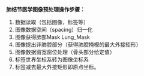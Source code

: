 **肺结节医学图像预处理操作步骤：**
1. 数据读取（包括图像，标签等）
2. 图像数据空间（spacing）归一化
3. 图像获得肺部Mask Lung_Mask
4. 图像提出非肺腔部分（获得肺腔掩模的最大外接矩形）
5. 图像数据窗宽窗位处理（骨头部分给定值）
6. 标签世界坐标系转为图像坐标系
7. 标签减去最大外接矩形即原点坐标。